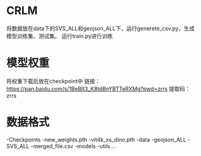 # CRLM
将数据放在data下的SVS_ALL和geojson_ALL下，运行generete_csv.py，生成模型训练集、测试集。
运行train.py进行训练
# 模型权重
将权重下载后放在checkpoint中
链接：https://pan.baidu.com/s/1BeBIt3_K8tdBnYBTTeRXMg?pwd=zrrs 
提取码：zrrs
# 数据格式
-Checkpoints
  -new_weights.pth
  -vit4k_xs_dino.pth
-data
  -geojson_ALL
  -SVS_ALL
  -merged_file.csv
-models
-utils
...
